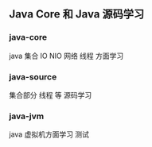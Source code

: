 ## Java Core 和 Java 源码学习


### java-core

java 集合 IO NIO 网络 线程 方面学习


### java-source

集合部分 线程 等 源码学习 


### java-jvm

java 虚拟机方面学习 测试